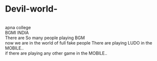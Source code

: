 # Devil-world- 
<br>
apna college 
<br>
BGMI INDIA 
<br>
There are So many people playing BGM 
<br>
now we are in the world of full fake people
There are playing LUDO in the MOBILE..
<br>
if there are playing any other game in the MOBILE..
